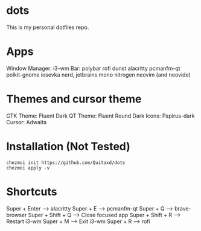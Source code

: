 # dots
This is my personal dotfiles repo.

# Apps
Window Manager: i3-wm
Bar: polybar
rofi
dunst
alacritty
pcmanfm-qt
polkit-gnome
iosevka nerd, jetbrains mono
nitrogen
neovim (and neovide)

# Themes and cursor theme 
GTK Theme: Fluent Dark
QT Theme: Fluent Round Dark
Icons: Papirus-dark
Cursor: Adwaita

# Installation (Not Tested)
```
chezmoi init https://github.com/Quitaxd/dots
chezmoi apply -v
```

# Shortcuts
Super + Enter --> alacritty
Super + E --> pcmanfm-qt
Super + Q --> brave-browser
Super + Shift + Q --> Close focused app 
Super + Shift + R --> Restart i3-wm
Super + M --> Exit i3-wm
Super + R --> rofi
